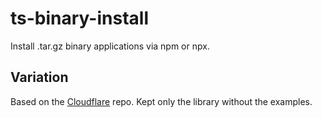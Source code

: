 # ts-binary-install

Install .tar.gz binary applications via npm or npx.

## Variation

Based on the [Cloudflare](https://github.com/cloudflare/binary-install) repo. 
Kept only the library without the examples.
